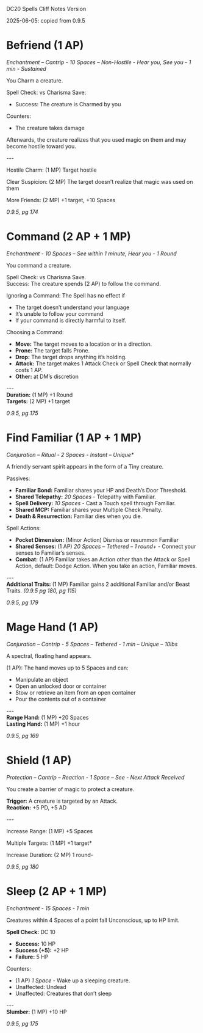 DC20 Spells Cliff Notes Version

2025-06-05: copied from 0.9.5

# Befriend (1 AP)

*Enchantment – Cantrip - 10 Spaces – Non-Hostile - Hear you, See you - 1 min - Sustained*

You Charm a creature.

Spell Check: vs Charisma Save:

-   Success: The creature is Charmed by you

Counters:

-   The creature takes damage

Afterwards, the creature realizes that you used magic on them and may become hostile toward you.

\---

Hostile Charm: (1 MP) Target hostile

Clear Suspicion: (2 MP) The target doesn’t realize that magic was used on them

More Friends: (2 MP) +1 target, +10 Spaces

*0.9.5, pg 174*

# Command (2 AP + 1 MP)

*Enchantment - 10 Spaces – See within 1 minute, Hear you - 1 Round*

You command a creature.

Spell Check: vs Charisma Save.  
Success: The creature spends (2 AP) to follow the command.

Ignoring a Command: The Spell has no effect if

-   The target doesn’t understand your language
-   It’s unable to follow your command
-   If your command is directly harmful to itself.

Choosing a Command:

-   **Move:** The target moves to a location or in a direction.
-   **Prone:** The target falls Prone.
-   **Drop:** The target drops anything it’s holding.
-   **Attack:** The target makes 1 Attack Check or Spell Check that normally costs 1 AP.
-   **Other:** at DM’s discretion

\---  
**Duration:** (1 MP) +1 Round  
**Targets:** (2 MP) +1 target

*0.9.5, pg 175*

# Find Familiar (1 AP + 1 MP)

*Conjuration – Ritual - 2 Spaces - Instant – Unique\**

A friendly servant spirit appears in the form of a Tiny creature.

Passives:

-   **Familiar Bond:** Familiar shares your HP and Death’s Door Threshold.
-   **Shared Telepathy:** *20 Spaces* - Telepathy with Familiar.
-   **Spell Delivery:** *10 Spaces* - Cast a Touch spell through Familiar.
-   **Shared MCP:** Familiar shares your Multiple Check Penalty.
-   **Death & Resurrection:** Familiar dies when you die.

Spell Actions:

-   **Pocket Dimension:** (Minor Action) Dismiss or resummon Familiar
-   **Shared Senses:** (1 AP) *20 Spaces – Tethered – 1 round+* - Connect your senses to Familiar’s senses.
-   **Combat:** (1 AP) Familiar takes an Action other than the Attack or Spell Action, default: Dodge Action. When you take an action, Familiar moves.

\---  
**Additional Traits:** (1 MP) Familiar gains 2 additional Familiar and/or Beast Traits. *(0.9.5 pg 180, pg 115)*

*0.9.5, pg 179*

# Mage Hand (1 AP)

*Conjuration – Cantrip  - 5 Spaces – Tethered - 1 min – Unique – 10lbs*

A spectral, floating hand appears.

(1 AP): The hand moves up to 5 Spaces and can:

-   Manipulate an object
-   Open an unlocked door or container
-   Stow or retrieve an item from an open container
-   Pour the contents out of a container

\---  
**Range Hand:** (1 MP) +20 Spaces  
**Lasting Hand:** (1 MP) +1 hour

*0.9.5, pg 169*

# Shield (1 AP)

*Protection – Cantrip – Reaction - 1 Space – See - Next Attack Received*

You create a barrier of magic to protect a creature.

**Trigger:** A creature is targeted by an Attack.  
**Reaction:** +5 PD, +5 AD

\---

Increase Range: (1 MP) +5 Spaces

Multiple Targets: (1 MP) +1 target\*

Increase Duration: (2 MP) 1 round-

*0.9.5, pg 180*

# Sleep (2 AP + 1 MP)

*Enchantment - 15 Spaces - 1 min*

Creatures within 4 Spaces of a point fall Unconscious, up to HP limit.

**Spell Check:** DC 10

-   **Success:** 10 HP
-   **Success (+5):** +2 HP
-   **Failure:** 5 HP

Counters:

-   (1 AP) *1 Space* - Wake up a sleeping creature.
-   Unaffected: Undead
-   Unaffected: Creatures that don’t sleep

\---  
**Slumber:** (1 MP) +10 HP

*0.9.5, pg 175*
